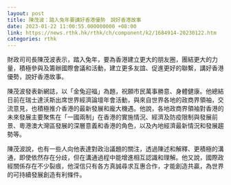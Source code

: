 ```yaml
---
layout: post
title: 陳茂波：踏入兔年要講好香港優勢　說好香港故事
date: 2023-01-22 11:00:55.000000000 +08:00
link: https://news.rthk.hk/rthk/ch/component/k2/1684914-20230122.htm
categories: rthk
---
```


財政司司長陳茂波表示，踏入兔年，要為香港建立更大的朋友圈，團結更大的力量，積極參與及籌辦國際會議和活動，建立更多友誼、促進更好的聯繫，講好香港優勢，說好香港故事。

陳茂波發表新網誌，以「金兔迎福」為題，祝願市民萬事勝意、身體健康。他總結日前在瑞士達沃斯出席世界經濟論壇年會活動，與來自世界各地的政商界領袖，交流意見，也積極推介香港的最新發展和龐大機遇。他說，各地政商界領袖對香港的未來發展主要聚焦在「一國兩制」在香港的實施情況、經濟及防疫限制與發展前景、粵港澳大灣區發展的深層意義和香港的角色，以及內地經濟最新情況和發展趨勢等。

陳茂波說，也有一些人向他表達對政治議題的關注，透過陳述和解釋、更積極的溝通，即使依然存在分歧，但在溝通過程中能增進相互認識和理解。他又說，國際政經關係存在不少裂痕，他深信只有各方真誠尋求互惠合作，才能創造共贏，為世界的可持續發展創造有利條件。
